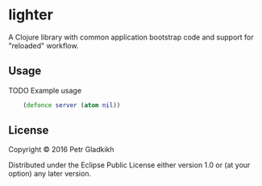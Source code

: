 # lighter

A Clojure library with common application bootstrap code and support 
for "reloaded" workflow.

## Usage

TODO Example usage
```clojure
    (defonce server (atom nil))
```

## License

Copyright © 2016 Petr Gladkikh

Distributed under the Eclipse Public License either version 1.0 or (at
your option) any later version.
